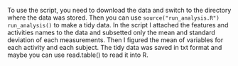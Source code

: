 To use the script, you need to download the data and switch to the directory where the data was stored. Then you can use <code>source("run_analysis.R")
run_analysis()</code> to make a tidy data.
In the script I attached the features and activities names to the data and subsetted only the mean and standard deviation of each measurements. Then I figured the mean of variables for each activity and each subject.
The tidy data was saved in txt format and maybe you can use read.table() to read it into R.